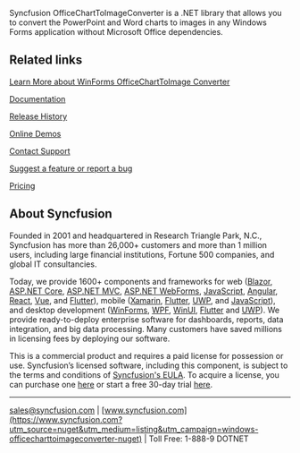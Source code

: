 Syncfusion OfficeChartToImageConverter is a .NET library that allows you to convert the PowerPoint and Word charts to images in any Windows Forms application without Microsoft Office dependencies.

## Related links
[Learn More about WinForms OfficeChartToImage Converter](https://www.syncfusion.com/winforms-ui-controls/?utm_source=nuget&utm_medium=listing&utm_campaign=windows-officecharttoimageconverter-nuget)

[Documentation](https://help.syncfusion.com/file-formats/docio/word-to-image?utm_source=nuget&utm_medium=listing&utm_campaign=windows-officecharttoimageconverter-nuget)

[Release History](https://help.syncfusion.com/windowsforms/release-notes/v19.4.0.52?utm_source=nuget&utm_medium=listing&utm_campaign=windows-officecharttoimageconverter-nuget)

[Online Demos](https://github.com/syncfusion/winforms-demos/?utm_source=nuget&utm_medium=listing&utm_campaign=windows-officecharttoimageconverter-nuget)

[Contact Support](https://www.syncfusion.com/support/directtrac/incidents/newincident/?utm_source=nuget&utm_medium=listing&utm_campaign=windows-officecharttoimageconverter-nuget)

[Suggest a feature or report a bug](https://www.syncfusion.com/feedback/winforms?utm_source=nuget&utm_medium=listing&utm_campaign=windows-officecharttoimageconverter-nuget)

[Pricing](https://www.syncfusion.com/sales/products/windowsforms?utm_source=nuget&utm_medium=listing&utm_campaign=windows-officecharttoimageconverter-nuget)

## About Syncfusion
Founded in 2001 and headquartered in Research Triangle Park, N.C., Syncfusion has more than 26,000+ customers and more than 1 million users, including large financial institutions, Fortune 500 companies, and global IT consultancies.

Today, we provide 1600+ components and frameworks for web ([Blazor](https://www.syncfusion.com/blazor-components?utm_source=nuget&utm_medium=listing&utm_campaign=windows-officecharttoimageconverter-nuget), [ASP.NET Core](https://www.syncfusion.com/aspnet-core-ui-controls?utm_source=nuget&utm_medium=listing&utm_campaign=windows-officecharttoimageconverter-nuget), [ASP.NET MVC](https://www.syncfusion.com/aspnet-mvc-ui-controls?utm_source=nuget&utm_medium=listing&utm_campaign=windows-officecharttoimageconverter-nuget), [ASP.NET WebForms](https://www.syncfusion.com/jquery/aspnet-webforms-ui-controls?utm_source=nuget&utm_medium=listing&utm_campaign=windows-officecharttoimageconverter-nuget), [JavaScript](https://www.syncfusion.com/javascript-ui-controls?utm_source=nuget&utm_medium=listing&utm_campaign=windows-officecharttoimageconverter-nuget), [Angular](https://www.syncfusion.com/angular-ui-components?utm_source=nuget&utm_medium=listing&utm_campaign=windows-officecharttoimageconverter-nuget), [React](https://www.syncfusion.com/react-ui-components?utm_source=nuget&utm_medium=listing&utm_campaign=windows-officecharttoimageconverter-nuget), [Vue](https://www.syncfusion.com/vue-ui-components?utm_source=nuget&utm_medium=listing&utm_campaign=windows-officecharttoimageconverter-nuget), and [Flutter](https://www.syncfusion.com/flutter-widgets?utm_source=nuget&utm_medium=listing&utm_campaign=windows-officecharttoimageconverter-nuget)), mobile ([Xamarin](https://www.syncfusion.com/xamarin-ui-controls?utm_source=nuget&utm_medium=listing&utm_campaign=windows-officecharttoimageconverter-nuget), [Flutter](https://www.syncfusion.com/flutter-widgets?utm_source=nuget&utm_medium=listing&utm_campaign=windows-officecharttoimageconverter-nuget), [UWP](https://www.syncfusion.com/uwp-ui-controls?utm_source=nuget&utm_medium=listing&utm_campaign=windows-officecharttoimageconverter-nuget), and [JavaScript](https://www.syncfusion.com/javascript-ui-controls?utm_source=nuget&utm_medium=listing&utm_campaign=windows-officecharttoimageconverter-nuget)), and desktop development ([WinForms](https://www.syncfusion.com/winforms-ui-controls?utm_source=nuget&utm_medium=listing&utm_campaign=windows-officecharttoimageconverter-nuget), [WPF](https://www.syncfusion.com/wpf-ui-controls?utm_source=nuget&utm_medium=listing&utm_campaign=windows-officecharttoimageconverter-nuget), [WinUI](https://www.syncfusion.com/winui-controls?utm_source=nuget&utm_medium=listing&utm_campaign=windows-officecharttoimageconverter-nuget), [Flutter](https://www.syncfusion.com/flutter-widgets?utm_source=nuget&utm_medium=listing&utm_campaign=windows-officecharttoimageconverter-nuget) and [UWP](https://www.syncfusion.com/uwp-ui-controls?utm_source=nuget&utm_medium=listing&utm_campaign=windows-officecharttoimageconverter-nuget)). We provide ready-to-deploy enterprise software for dashboards, reports, data integration, and big data processing. Many customers have saved millions in licensing fees by deploying our software.


This is a commercial product and requires a paid license for possession or use. Syncfusion’s licensed software, including this component, is subject to the terms and conditions of [Syncfusion's EULA](https://www.syncfusion.com/eula/es/?utm_source=nuget&utm_medium=listing&utm_campaign=windows-officecharttoimageconverter-nuget). To acquire a license, you can purchase one [here]( https://www.syncfusion.com/sales/products/windowsforms?utm_source=nuget&utm_medium=listing&utm_campaign=windows-officecharttoimageconverter-nuget) or start a free 30-day trial [here](https://www.syncfusion.com/account/manage-trials/start-trials?utm_source=nuget&utm_medium=listing&utm_campaign=windows-officecharttoimageconverter-nuget).

___

[sales@syncfusion.com](mailto:sales@syncfusion.com?Subject=Syncfusion%20Notifications%20WinUI-%20NuGet) | [www.syncfusion.com](https://www.syncfusion.com?utm_source=nuget&utm_medium=listing&utm_campaign=windows-officecharttoimageconverter-nuget) | Toll Free: 1-888-9 DOTNET


